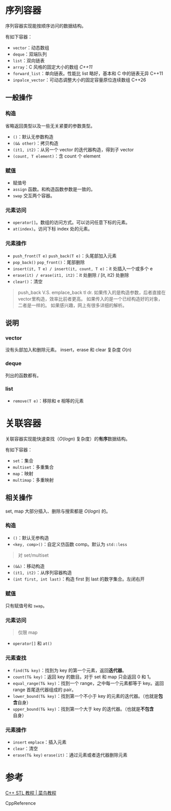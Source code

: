 # 序列容器

序列容器实现能按顺序访问的数据结构。

有如下容器：
- `vector`：动态数组
- `deque`：双端队列
- `list`：双向链表
- `array`：C 风格的固定大小的数组 *C++11*
- `forward_list`：单向链表。性能比 list 略好，基本和 C 中的链表无异 C++11
- `inpalce_vector`：可动态调整大小的固定容量原位连续数组 C++26

## 一般操作
### 构造

省略返回类型以及一些无关紧要的参数类型。

- `()`：默认无参数构造
- `(&& other)`：拷贝构造
- `(it1, it2)`：从另一个 vector 的迭代器构造，得到子 vector
- `(count, T element)`：含 count 个 element

### 赋值

- 赋值号
- `assign` 函数。和构造函数参数是一致的。
- `swap` 交互两个容器。

### 元素访问

- `operator[]`。数组的访问方式。可以访问任意下标的元素。
- `at(index)`。访问下标 index 处的元素。 

### 元素操作

- `push_front(T e)` `push_back(T e)`：头尾部加入元素
- `pop_back()` `pop_front()`：尾部删除
- `insert(it, T e) / insert(it, count, T e)`：it 处插入一个或多个 e
- `erase(it) / erase(it1, it2)`：it 处删除 / \[it, it2\) 处删除
- `clear()`：清空

> push_back V.S. emplace_back
> tl dr. 如果传入的是构造参数，后者直接在vector里构造，效率比前者更高。
> 如果传入的是一个已经构造好的对象，二者是一样的。
> 如果感兴趣，网上有很多详细的解析。

## 说明

### vector
没有头部加入和删除元素。
insert，erase 和 clear 复杂度 $O(n)$

### deque
列出的函数都有。

### list
- `remove(T e)`：移除和 e 相等的元素

# 关联容器

关联容器实现能快速查找（$O(log n)$ 复杂度）的**有序**数据结构。

有如下容器：
- `set`：集合
- `multiset`：多重集合
- `map`：映射
- `multimap`：多重映射

## 相关操作

set, map 大部分插入、删除与搜索都是 $O(logn)$ 的。

### 构造

- `()`：默认无参构造
- `<key, comp>()`：自定义仿函数 comp。默认为 `std::less`

>对 set/multiset
- `(&&)`：移动构造
- `(it1, it2)`：从序列容器构造
- `(int first, int last)`：构造 first 到 last 的数字集合。左闭右开

### 赋值

只有赋值号和 `swap`。

### 元素访问

>仅限 map

- `operator[]` 和 `at()`

### 元素查找

- `find(T& key)`：找到为 key 的第一个元素，返回**迭代器**。
- `count(T& key)`：返回 key 的数目。对于 set 和 map 只会返回 0 和 1。
- `equal_range(T& key)`：找到一个 range，之中每一个元素都等于 key。返回 range 首尾迭代器组成的 pair。
- `lower_bound(T& key)`：找到第一个不小于 key 的元素的迭代器。（也就是**包含**自身） 
- `upper_bound(T& key)`：找到第一个大于 key 的迭代器。（也就是**不包含**自身）

### 元素操作

- `insert` `emplace`：插入元素
- `clear`：清空
- `erase(T& key)` `erase(it)`：通过元素或者迭代器删除元素

# 参考

[C++ STL 教程 | 菜鸟教程](https://www.runoob.com/cplusplus/cpp-stl-tutorial.html)

CppReference